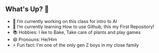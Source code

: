 ## What's Up? 👋

<!--
**Logan-Magana/Logan-Magana** is a ✨ _special_ ✨ repository because its `README.md` (this file) appears on your GitHub profile.

Here are some ideas to get you started:
-->

- 🔭 I’m currently working on this class for intro to AI
- 🌱 I’m currently learning How to use Github, this my First Repository!
- 📚 Hobbies: I ike to Bake, Take care of plants and play games 
- 😄 Pronouns: He/Him
- ⚡ Fun fact: I'm one of the only gen Z boys in my close family

